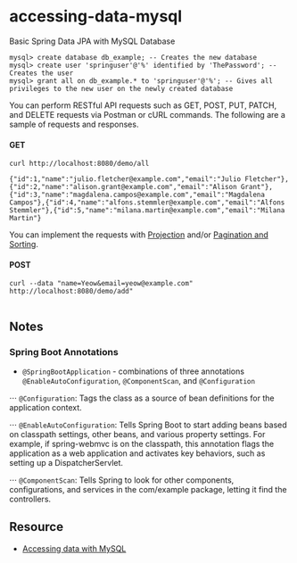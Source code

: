 # accessing-data-mysql

Basic Spring Data JPA with MySQL Database

```
mysql> create database db_example; -- Creates the new database
mysql> create user 'springuser'@'%' identified by 'ThePassword'; -- Creates the user
mysql> grant all on db_example.* to 'springuser'@'%'; -- Gives all privileges to the new user on the newly created database
```

You can perform RESTful API requests such as GET, POST, PUT, PATCH, and DELETE requests via Postman or cURL commands. The following are a sample of requests and responses.

#### GET

`curl http://localhost:8080/demo/all`

```
{"id":1,"name":"julio.fletcher@example.com","email":"Julio Fletcher"},{"id":2,"name":"alison.grant@example.com","email":"Alison Grant"},{"id":3,"name":"magdalena.campos@example.com","email":"Magdalena Campos"},{"id":4,"name":"alfons.stemmler@example.com","email":"Alfons Stemmler"},{"id":5,"name":"milana.martin@example.com","email":"Milana Martin"}
```

You can implement the requests with [Projection](https://docs.spring.io/spring-data/jpa/docs/current/reference/html/#projections) and/or [Pagination and Sorting](https://docs.spring.io/spring-data/rest/docs/2.0.0.M1/reference/html/paging-chapter.html#:~:text=4.-,Paging%20and%20Sorting,-4.1%C2%A0Paging).

#### POST

`curl --data "name=Yeow&email=yeow@example.com" http://localhost:8080/demo/add"`

```
```

Notes
--------

### Spring Boot Annotations

* ```@SpringBootApplication``` - combinations of three annotations ```@EnableAutoConfiguration```, ```@ComponentScan```, and ```@Configuration```

⋅⋅⋅ ```@Configuration```: Tags the class as a source of bean definitions for the application context.

⋅⋅⋅ ```@EnableAutoConfiguration```: Tells Spring Boot to start adding beans based on classpath settings, other beans, and various property settings. For example, if spring-webmvc is on the classpath, this annotation flags the application as a web application and activates key behaviors, such as setting up a DispatcherServlet.

⋅⋅⋅ ```@ComponentScan```: Tells Spring to look for other components, configurations, and services in the com/example package, letting it find the controllers.

<!-- ```configure(HttpSecurity http)```

- used for configuration of web-based security at a resource level, based on a selection match. Requests will be allowed to be accessed from the Spring Security Filter Chain.

```configure(WebSecurity web)```

- used for configuration settings that impact global security (ignore resources, set debug mode, by-pass the Spring Security Filter Chain, reject requests by implementing a custom firewall definition).

```configure(AuthenticationManagerBuilder auth)```

- Allows for easily building in memory authentication, LDAP authentication, JDBC based authentication, adding UserDetailsService, and adding AuthenticationProvider's.

[HTTPSecurity vs WebSecurity](https://ravthiru.medium.com/springboot-security-configuration-using-httpsecurity-vs-websecurity-1a7ec6a23273)<br />
[Configure](https://stackoverflow.com/questions/22998731/httpsecurity-websecurity-and-authenticationmanagerbuilder#:~:text=General%20use%20of,passwordEncoder(new%20BCryptPasswordEncoder())%3B%0A%20%20%20%20%20%7D)<br />
[Spring Security](https://boudhayan-dev.medium.com/demystifying-spring-security-setup-e0491acc7df7)<br /> -->

Resource
--------

- [Accessing data with MySQL](https://spring.io/guides/gs/accessing-data-mysql/)

<!-- 
- [HTTPSecurity vs WebSecurity](https://ravthiru.medium.com/springboot-security-configuration-using-httpsecurity-vs-websecurity-1a7ec6a23273)
- [Configure](https://stackoverflow.com/questions/22998731/httpsecurity-websecurity-and-authenticationmanagerbuilder#:~:text=General%20use%20of,passwordEncoder(new%20BCryptPasswordEncoder())%3B%0A%20%20%20%20%20%7D)
- [Spring Security](https://boudhayan-dev.medium.com/demystifying-spring-security-setup-e0491acc7df7) -->
